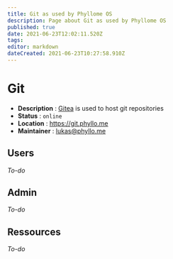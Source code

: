 ```yaml
---
title: Git as used by Phyllome OS
description: Page about Git as used by Phyllome OS
published: true
date: 2021-06-23T12:02:11.520Z
tags: 
editor: markdown
dateCreated: 2021-06-23T10:27:58.910Z
---
```


# Git

* **Description** : [Gitea](https://gitea.io/en-us/) is used to host git repositories 
* **Status** : `online`
* **Location** : https://git.phyllo.me
* **Maintainer** : lukas@phyllo.me

## Users

*To-do*

## Admin

*To-do*

## Ressources

*To-do*
